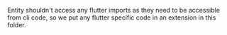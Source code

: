 Entity shouldn't access any flutter imports
as they need to be accessible from cli code,
so we put any flutter specific code in an extension in this folder.
